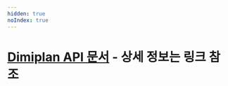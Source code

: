 ```yaml
---
hidden: true
noIndex: true
---
```


# [Dimiplan API 문서](https://dimiplan-1.gitbook.io/dimiplan) - 상세 정보는 링크 참조
